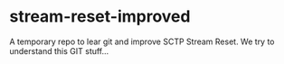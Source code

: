 # stream-reset-improved

A temporary repo to lear git and improve SCTP Stream Reset.
We try to understand this GIT stuff...
